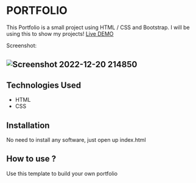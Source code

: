 # PORTFOLIO
This Portfolio is a small project using HTML / CSS and Bootstrap. I will be using this to show my projects!
[Live DEMO](https://new-portfolio.eaghislain.repl.co/)

Screenshot:
## ![Screenshot 2022-12-20 214850](https://user-images.githubusercontent.com/114042572/208805596-87bbb4ba-87e4-4af6-83dd-369cddbd28aa.png)




## Technologies Used
* HTML
* CSS
## Installation
No need to install any software, just open up index.html
## How to use ?
Use this template to build your own portfolio




